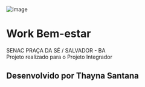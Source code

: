 ![image](https://github.com/ThaynaSantana/Work-Bem-Estar/assets/88935936/da01ca47-5455-413e-bd72-a67be2508cb0)

# Work Bem-estar
 SENAC PRAÇA DA SÉ / SALVADOR - BA <br>
 Projeto realizado para o Projeto Integrador
## Desenvolvido por Thayna Santana
